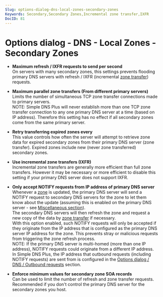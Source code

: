 ```yaml
---
Slug: options-dialog-dns-local-zones-secondary-zones
Keywords: Secondary,Secondary Zones,Incremental zone transfer,IXFR
DocID: 81
---
```

# Options dialog - DNS - Local Zones - Secondary Zones

- **Maximum refresh / IXFR requests to send per second**\
On servers with many secondary zones, this settings prevents flooding primary DNS servers with refresh / IXFR (incremental [zone transfer](df_zonetransfer.md)) requests.

- **Maximum parallel zone transfers (From different primary servers)**\
Limits the number of simultaneous TCP zone transfer connections made to primary servers.\
NOTE: Simple DNS Plus will never establish more than one TCP zone transfer connection to any one primary DNS server at a time (based on IP address). Therefore this setting has no effect if all secondary zones come from the same primary server.

- **Retry transferring expired zones every**\
This value controls how often the server will attempt to retrieve zone data for expired secondary zones from their primary DNS server (zone transfer). Expired zones include new (never zone transferred) secondary zones.

- **Use incremental zone transfers (IXFR)**\
Incremental zone transfers are generally more efficient than full zone transfers.
However it may be necessary or more efficient to disable this setting if your primary DNS server does not support IXFR.

- **Only accept NOTIFY requests from IP address of primary DNS server**\
Whenever a [zone](df_zones.md) is updated, the primary DNS server will send a NOTIFY request to secondary DNS servers for the zone to let them know about the update (assuming this is enabled on the primary DNS server - see [Miscellaneous section](wd_opt_dnsmisc.md)).\
The secondary DNS servers will then refresh the zone and request a new copy of the data by [zone transfer](df_zonetransfer.md) if necessary.\
With this option enabled, such NOTIFY requests will only be accepted if they originate from the IP address that is configured as the primary DNS server IP address for the zone. This prevents stray or malicious requests from triggering the zone refresh process.\
NOTE: If the primary DNS server is multi-homed (more than one IP address), NOTIFY requests could originate from a different IP address.\
In Simple DNS Plus, the IP address that outbound requests (including NOTIFY requests) are sent from is configured in the [Options dialog / DNS / Outbound requests](wd_opt_dnsout.md) section.

- **Enforce minimum values for secondary zone SOA records**\
Can be used to limit the number of refresh and zone transfer requests.\
Recommended if you don't control the primary DNS server for the secondary zones you host.

